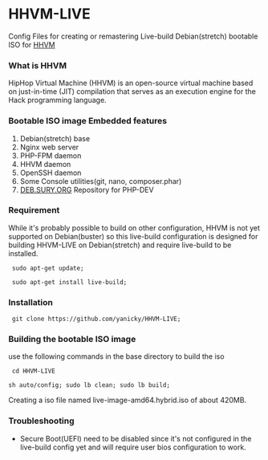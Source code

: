 # HHVM-LIVE
Config Files for creating or remastering Live-build Debian(stretch) bootable ISO for [HHVM](https://hhvm.com)

### What is HHVM

HipHop Virtual Machine (HHVM) is an open-source virtual machine based on just-in-time (JIT) compilation that serves as an execution engine for the Hack programming language.

### Bootable ISO image Embedded features

1. Debian(stretch) base
2. Nginx web server
3. PHP-FPM daemon
4. HHVM daemon
5. OpenSSH daemon
6. Some Console utilities(git, nano, composer.phar)
7. [DEB.SURY.ORG](https://deb.sury.org) Repository for PHP-DEV

### Requirement

While it's probably possible to build on other configuration, HHVM is not yet supported on Debian(buster) so this live-build configuration is designed for building HHVM-LIVE on Debian(stretch) and require live-build to be installed.

``` sudo apt-get update;```

``` sudo apt-get install live-build;```

### Installation

``` git clone https://github.com/yanicky/HHVM-LIVE;```

### Building the bootable ISO image
use the following commands in the base directory to build the iso

``` cd HHVM-LIVE```

```sh auto/config; sudo lb clean; sudo lb build;```

Creating a iso file named live-image-amd64.hybrid.iso of about 420MB.

### Troubleshooting
* Secure Boot(UEFI) need to be disabled since it's not configured in the live-build config yet and will require user bios configuration to work.
